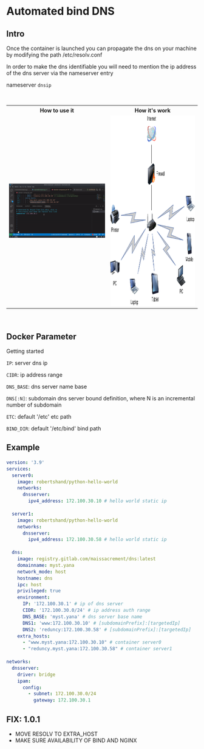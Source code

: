 # Automated bind DNS

<td></td>

## Intro

Once the container is launched you can propagate the dns on your machine by modifying the path /etc/resolv.conf 

In order to make the dns identifiable you will need to mention the ip address of the dns server via the nameserver entry

nameserver `dnsip`

<br />
 <table>
  <tr>
    <th>How to use it</th>
    <th>How it's work</th>
  </tr>
  <tr>
    <td><img src='assets/1673953262694.gif'></td>
    <td><img style="height:500px" src='assets/dnsoverhttps.png'></td>
  </tr>
</table> 
<br />

## Docker Parameter 

Getting started

`IP`: server dns ip

`CIDR`: ip address range

`DNS_BASE`: dns server name base

`DNS[:N]`: subdomain dns server bound definition, where N is an incremental number of subdomain

`ETC`: default '/etc' etc path

`BIND_DIR`: default '/etc/bind' bind path

## Example

```yaml
version: '3.9'
services:
  server0:
    image: robertshand/python-hello-world
    networks:
      dnsserver:
        ipv4_address: 172.100.30.10 # hello world static ip

  server1:
    image: robertshand/python-hello-world
    networks:
      dnsserver:
        ipv4_address: 172.100.30.58 # hello world static ip

  dns:
    image: registry.gitlab.com/maissacrement/dns:latest
    domainname: myst.yana
    network_mode: host
    hostname: dns
    ipc: host
    privileged: true
    environment:
      IP: '172.100.30.1' # ip of dns server
      CIDR: '172.100.30.0/24' # ip address auth range
      DNS_BASE: 'myst.yana' # dns server base name
      DNS1: 'www:172.100.30.10' # [subdomainPrefix]:[targetedIp]
      DNS2: 'reduncy:172.100.30.58' # [subdomainPrefix]:[targetedIp]
    extra_hosts:
      - "www.myst.yana:172.100.30.10" # container server0
      - "reduncy.myst.yana:172.100.30.58" # container server1

networks:
  dnsserver:
    driver: bridge
    ipam:
      config:
        - subnet: 172.100.30.0/24
          gateway: 172.100.30.1
```

## FIX: 1.0.1

* MOVE RESOLV TO EXTRA_HOST
* MAKE SURE AVAILABILITY OF BIND AND NGINX